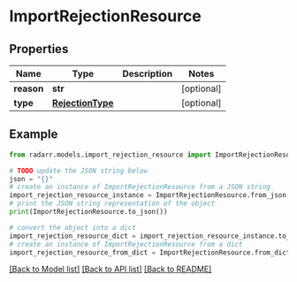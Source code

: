 # ImportRejectionResource


## Properties

Name | Type | Description | Notes
------------ | ------------- | ------------- | -------------
**reason** | **str** |  | [optional] 
**type** | [**RejectionType**](RejectionType.md) |  | [optional] 

## Example

```python
from radarr.models.import_rejection_resource import ImportRejectionResource

# TODO update the JSON string below
json = "{}"
# create an instance of ImportRejectionResource from a JSON string
import_rejection_resource_instance = ImportRejectionResource.from_json(json)
# print the JSON string representation of the object
print(ImportRejectionResource.to_json())

# convert the object into a dict
import_rejection_resource_dict = import_rejection_resource_instance.to_dict()
# create an instance of ImportRejectionResource from a dict
import_rejection_resource_from_dict = ImportRejectionResource.from_dict(import_rejection_resource_dict)
```
[[Back to Model list]](../README.md#documentation-for-models) [[Back to API list]](../README.md#documentation-for-api-endpoints) [[Back to README]](../README.md)


